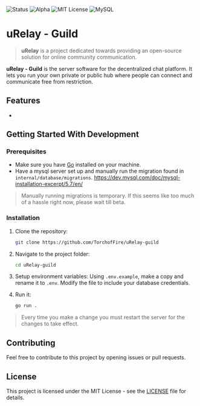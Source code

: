 ![Status](https://img.shields.io/badge/status-alpha-red) ![Alpha](https://img.shields.io/badge/version-v0.0.0-orange) ![MIT License](https://img.shields.io/badge/License-MIT-yellow.svg) ![MySQL](https://img.shields.io/badge/database-MySQL-blue) 
# uRelay - Guild
> **uRelay** is a project dedicated towards providing an open-source solution for online community communication.

**uRelay - Guild** is the server software for the decentralized chat platform. It lets you run your own private or public hub where people can connect and communicate free from restriction.

## Features
 - 

## Getting Started With Development

### Prerequisites
 - Make sure you have [Go](https://go.dev/) installed on your machine.
 - Have a mysql server set up and manually run the migration found in `internal/database/migrations`. https://dev.mysql.com/doc/mysql-installation-excerpt/5.7/en/
 > Manually running migrations is temporary. If this seems like too much of a hassle right now, please wait till beta.

### Installation
1. Clone the repository:

    ```bash
    git clone https://github.com/TorchofFire/uRelay-guild
    ```

2. Navigate to the project folder:

    ```bash
    cd uRelay-guild
    ```
3. Setup environment variables:
	Using `.env.example`, make a copy and rename it to `.env`.
	Modify the file to include your database credentials.

4. Run it:

    ```bash
    go run .
    ```
> Every time you make a change you must restart the server for the changes to take effect.

## Contributing

Feel free to contribute to this project by opening issues or pull requests.

## License 
This project is licensed under the MIT License - see the [LICENSE](LICENSE) file for details.
